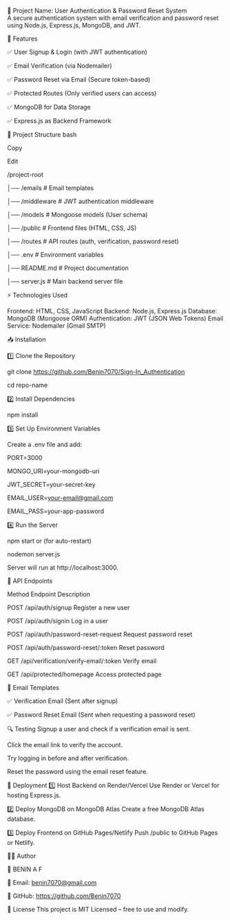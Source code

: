 📌 Project Name: User Authentication & Password Reset System    
     A secure authentication system with email verification and password reset using Node.js, Express.js, MongoDB, and JWT.

🚀 Features

✅ User Signup & Login (with JWT authentication)

✅ Email Verification (via Nodemailer)

✅ Password Reset via Email (Secure token-based)

✅ Protected Routes (Only verified users can access)

✅ MongoDB for Data Storage

✅ Express.js as Backend Framework

📂 Project Structure
bash

Copy

Edit

/project-root

│── /emails               # Email templates

│── /middleware           # JWT authentication middleware

│── /models               # Mongoose models (User schema)

│── /public               # Frontend files (HTML, CSS, JS)

│── /routes               # API routes (auth, verification, password reset)

│── .env                  # Environment variables

│── README.md             # Project documentation

│── server.js             # Main backend server file

⚡ Technologies Used

Frontend: HTML, CSS, JavaScript
Backend: Node.js, Express.js
Database: MongoDB (Mongoose ORM)
Authentication: JWT (JSON Web Tokens)
Email Service: Nodemailer (Gmail SMTP)

📥 Installation

1️⃣ Clone the Repository

git clone https://github.com/Benin7070/Sign-In_Authentication

cd repo-name

2️⃣ Install Dependencies

npm install

3️⃣ Set Up Environment Variables

Create a .env file and add:

PORT=3000

MONGO_URI=your-mongodb-uri

JWT_SECRET=your-secret-key

EMAIL_USER=your-email@gmail.com

EMAIL_PASS=your-app-password

4️⃣ Run the Server

npm start
or (for auto-restart)


nodemon server.js

Server will run at http://localhost:3000.

🔑 API Endpoints

Method	Endpoint	Description

POST	/api/auth/signup	Register a new user

POST	/api/auth/signin	Log in a user

POST	/api/auth/password-reset-request	Request password reset

POST	/api/auth/password-reset/:token	Reset password

GET	/api/verification/verify-email/:token	Verify email

GET	/api/protected/homepage	Access protected page

📧 Email Templates

✅ Verification Email (Sent after signup)

✅ Password Reset Email (Sent when requesting a password reset)


🔍 Testing
Signup a user and check if a verification email is sent.

Click the email link to verify the account.

Try logging in before and after verification.

Reset the password using the email reset feature.

📌 Deployment
1️⃣ Host Backend on Render/Vercel
Use Render or Vercel for hosting Express.js.

2️⃣ Deploy MongoDB on MongoDB Atlas
Create a free MongoDB Atlas database.

3️⃣ Deploy Frontend on GitHub Pages/Netlify
Push /public to GitHub Pages or Netlify.

👨‍💻 Author

👤 BENIN A F

📧 Email: benin7070@gmail.com

🔗 GitHub: https://github.com/Benin7070

📜 License
This project is MIT Licensed – free to use and modify.

